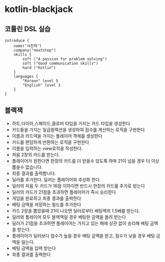 # kotlin-blackjack

## 코틀린 DSL 실습
```
introduce {
    name("서진혁")
    company("nextstep")
    skills {
        soft ("A passion for problem solving")
        soft ("Good communication skills")
        hard ("Kotlin")
    }
    languages {
        "Korean" level 5
        "English" level 3
    }
}
```

## 블랙잭
- 하트,다이아,스페이드,클로버 타입을 가지는 카드 타입을 생성한다
- 카드들을 가지는 일급컬렉션을 생성하여 점수를 계산하는 로직을 구현한다
- 이름과 카드덱을 가지는 플레이어 객체를 생성한다
- 카드를 랜덤하게 반환하는 로직을 구현한다
- 이름을 입력하는 view로직을 작성한다. 
- 처음 2장의 카드를 받는다.
- 플레이어가 원한다면 한장의 카드를 더 받을수 있도록 하며 21이 넘을 경우 더 이상 뽑을수 없습니다.
- 최종 결과를 출력합니다.
- 딜러를 추가한다. 딜러는 플레이어와 추상화 한다.
- 딜러의 처음 두 카드가 16점 이하이면 반드시 한장의 카드를 추가로 받는다
- 딜러의 카드가 21점을 초과하면 플레이어가 즉시 승리한다
- 게임을 완료하고 최종 결과를 출력한다
- 베팅 금액을 저장하는 필드를 추가한다
- 카드 2장을 뽑았을때 21이 나오면 딜러로부터 배팅액의 1.5배를 받는다.
- 딜러와 플레이어 모두 블랙잭일 경우 베팅한 금액을 돌려 받는다
- 딜러가 21점을 초과하면 플레이어는 가지고 있는 패에 상관 없이 승리해 베팅 금액을 받는다.
- 플레이어가 딜러보다 점수가 높을 경우 베팅 금액을 받고, 점수가 낮을 경우 베팅 금액을 잃는다.
- 베팅 금액을 입력 받는다
- 최종 결과를 출력한다
